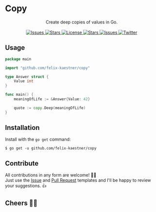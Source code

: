 # Copy

<p align="center">
    <span>Create deep copies of values in Go.</span>
    <br><br>
    <a href="https://github.com/felix-kaestner/copy/issues">
        <img alt="Issues" src="https://img.shields.io/github/issues/felix-kaestner/copy?color=29b6f6&style=flat-square">
    </a>
    <a href="https://github.com/felix-kaestner/copy/stargazers">
        <img alt="Stars" src="https://img.shields.io/github/stars/felix-kaestner/copy?color=29b6f6&style=flat-square">
    </a>
    <a href="https://github.com/felix-kaestner/copy/blob/main/LICENSE">
        <img alt="License" src="https://img.shields.io/github/license/felix-kaestner/copy?color=29b6f6&style=flat-square">
    </a>
    <a href="https://pkg.go.dev/github.com/felix-kaestner/copy">
        <img alt="Stars" src="https://img.shields.io/badge/go-documentation-blue?color=29b6f6&style=flat-square">
    </a>
    <a href="https://goreportcard.com/report/github.com/felix-kaestner/copy">
        <img alt="Issues" src="https://goreportcard.com/badge/github.com/felix-kaestner/copy?style=flat-square">
    </a>
    <!-- <a href="https://codecov.io/gh/felix-kaestner/copy">
        <img src="https://img.shields.io/codecov/c/github/felix-kaestner/copy?style=flat-square&token=KK7ZG7A90X"/>
    </a> -->
    <a href="https://twitter.com/kaestner_felix">
        <img alt="Twitter" src="https://img.shields.io/badge/twitter-@kaestner_felix-29b6f6?style=flat-square">
    </a>
</p>

## Usage 

```go
package main

import "github.com/felix-kaestner/copy"

type Answer struct {
    Value int
}

func main() {
    meaningOfLife := &Answer{Value: 42}

    quote := copy.Deep(meaningOfLife)
}
```

##  Installation

Install with the `go get` command:

```
$ go get -u github.com/felix-kaestner/copy
```

## Contribute

All contributions in any form are welcome! 🙌🏻  
Just use the [Issue](.github/ISSUE_TEMPLATE) and [Pull Request](.github/PULL_REQUEST_TEMPLATE) templates and I'll be happy to review your suggestions. 👍

## Cheers ✌🏻
